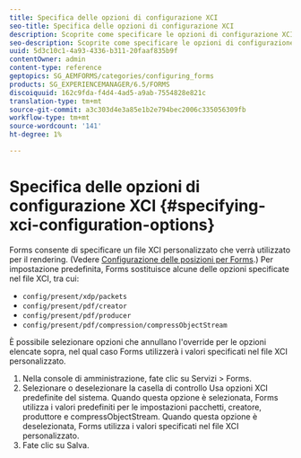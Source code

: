 ```yaml
---
title: Specifica delle opzioni di configurazione XCI
seo-title: Specifica delle opzioni di configurazione XCI
description: Scoprite come specificare le opzioni di configurazione XCI.
seo-description: Scoprite come specificare le opzioni di configurazione XCI.
uuid: 5d3c10c1-4a93-4336-b311-20faaf835b9f
contentOwner: admin
content-type: reference
geptopics: SG_AEMFORMS/categories/configuring_forms
products: SG_EXPERIENCEMANAGER/6.5/FORMS
discoiquuid: 162c9fda-f4d4-4ad5-a9ab-7554828e821c
translation-type: tm+mt
source-git-commit: a3c303d4e3a85e1b2e794bec2006c335056309fb
workflow-type: tm+mt
source-wordcount: '141'
ht-degree: 1%

---
```



# Specifica delle opzioni di configurazione XCI {#specifying-xci-configuration-options}

Forms consente di specificare un file XCI personalizzato che verrà utilizzato per il rendering. (Vedere [Configurazione delle posizioni per Forms](/help/forms/using/admin-help/configuring-locations-forms.md#configuring-locations-for-forms).) Per impostazione predefinita, Forms sostituisce alcune delle opzioni specificate nel file XCI, tra cui:

* `config/present/xdp/packets`
* `config/present/pdf/creator`
* `config/present/pdf/producer`
* `config/present/pdf/compression/compressObjectStream`

È possibile selezionare opzioni che annullano l&#39;override per le opzioni elencate sopra, nel qual caso Forms utilizzerà i valori specificati nel file XCI personalizzato.

1. Nella console di amministrazione, fate clic su Servizi > Forms.
1. Selezionare o deselezionare la casella di controllo Usa opzioni XCI predefinite del sistema. Quando questa opzione è selezionata, Forms utilizza i valori predefiniti per le impostazioni pacchetti, creatore, produttore e compressObjectStream. Quando questa opzione è deselezionata, Forms utilizza i valori specificati nel file XCI personalizzato.
1. Fate clic su Salva.

